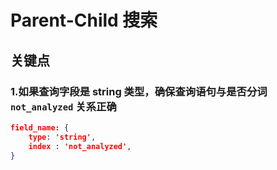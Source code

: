 # Parent-Child 搜索

## 关键点

### 1.如果查询字段是 string 类型，确保查询语句与是否分词 `not_analyzed` 关系正确
```json
field_name: {
    type: 'string',
    index : 'not_analyzed',
}
```


